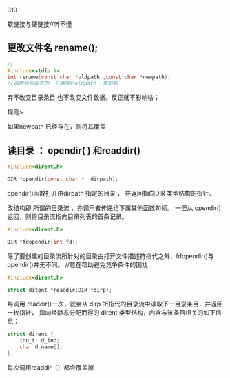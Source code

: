 310

软链接与硬链接//听不懂

## 更改文件名 rename();

~~~c
//
#include<stdio.h>
int rename(const char *oldpath ,const char *newpath);
//调用会将现有的一个路径名oldpath ,重命名
~~~

弃不改变目录条目 也不改变文件数据。反正就不影响啥；

规则>

如果newpath 已经存在，则将其覆盖












## 读目录  ： opendir( )  和readdir()

~~~c
#include<dirent.h>

DIR *opendir(const char *  dirpath);
~~~

opendir()函数打开由dirpath 指定的目录 ， 并返回指向DIR 类型结构的指针。

改结构即 所谓的目录流 ，亦调用者传递给下属其他函数句柄。
一但从 opendir() 返回，则将目录流指向目录列表的首条记录。

~~~c
#include<dirent.h>

DIR *fdopendir(int fd);
~~~

除了要创建的目录流所针对的目录由打开文件描述符指代之外，fdopendir()与 opendir()并无不同。 //意在帮助避免竞争条件的困扰


~~~c
#include<dirent.h>

struct ditent *readdir(DIR *dirp);

~~~
每调用 readdir()一次，就会从 dirp 所指代的目录流中读取下一目录条目，并返回一枚指针，
指向经静态分配而得的 dirent 类型结构，内含与该条目相关的如下信息：

~~~c
struct dirent {
    ino_t  d_ino;
    char d_name[];
};
~~~

每次调用readdir（）都会覆盖掉



















